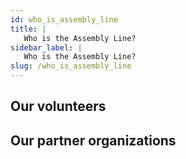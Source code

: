 ```yaml
---
id: who_is_assembly_line
title: |
   Who is the Assembly Line?
sidebar_label: |
   Who is the Assembly Line?
slug: /who_is_assembly_line
---
```


## Our volunteers

## Our partner organizations


